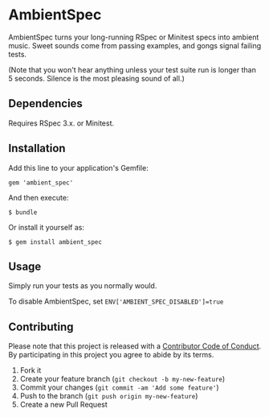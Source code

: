 # AmbientSpec

AmbientSpec turns your long-running RSpec or Minitest specs into ambient music. Sweet sounds come from
passing examples, and gongs signal failing tests.

(Note that you won't hear anything unless your test suite run is longer than 5 seconds. Silence is
the most pleasing sound of all.)

## Dependencies

Requires RSpec 3.x. or Minitest.

## Installation

Add this line to your application's Gemfile:

    gem 'ambient_spec'

And then execute:

    $ bundle

Or install it yourself as:

    $ gem install ambient_spec

## Usage

Simply run your tests as you normally would.

To disable AmbientSpec, set `ENV['AMBIENT_SPEC_DISABLED']=true`

## Contributing

Please note that this project is released with a [Contributor Code of Conduct](https://raw.githubusercontent.com/Bantik/ambient_spec/master/CODE_OF_CONDUCT.md). By participating in this project you agree to abide by its terms.

1. Fork it
2. Create your feature branch (`git checkout -b my-new-feature`)
3. Commit your changes (`git commit -am 'Add some feature'`)
4. Push to the branch (`git push origin my-new-feature`)
5. Create a new Pull Request
